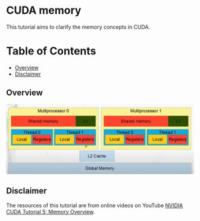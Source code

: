 # CUDA memory  
This tutorial aims to clarify the memory concepts in CUDA.

# Table of Contents

- [Overview](#Overview)
- [Disclaimer](Disclaimer)

## Overview  
![cuda-memory](./images/cuda_memory.png)  

## Disclaimer  
The resources of this tutorial are from online videos on YouTube [NVIDIA CUDA Tutorial 5: Memory Overview](https://www.youtube.com/watch?v=RY2_8wB2QY4&t=205s).